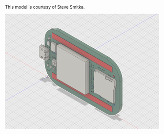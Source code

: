 This model is courtesy of Steve Smitka.

![PocketBeagle 3D model](PocketBeagle_3dmodel.png "Render of 3D model")

